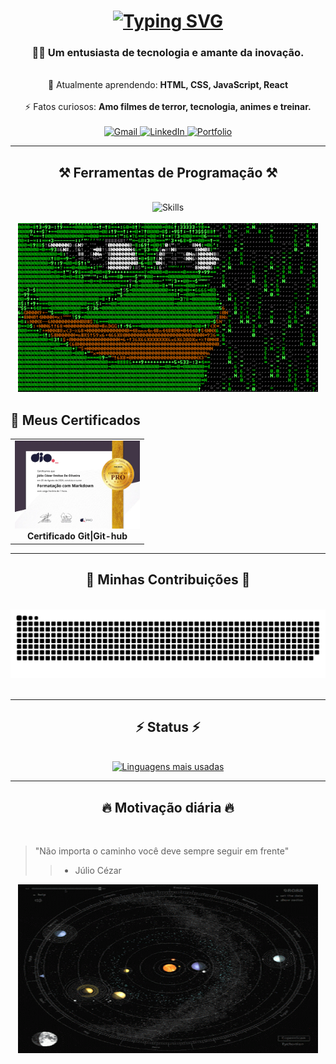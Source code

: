 <h1 align="center">
  <a href="https://git.io/typing-svg">
    <img src="https://readme-typing-svg.herokuapp.com?font=Fira+Code&size=25&pause=1000&center=true&vCenter=true&width=435&lines=Ol%C3%A1%2C+seja+bem-vindo!;Sou+J%C3%BAlio+C%C3%A9zar%2C+prazer!+%F0%9F%91%8B" alt="Typing SVG" />
  </a>
</h1>

<h3 align="center">👨‍💻 Um entusiasta de tecnologia e amante da inovação.</h3>

<br/>

<div align="center">
  🌱 Atualmente aprendendo: <strong>HTML, CSS, JavaScript, React</strong>  
  <br/><br/>
  ⚡ Fatos curiosos: <strong>Amo filmes de terror, tecnologia, animes e treinar.</strong>
</div>

<br/>

<div align="center"> 
  <a href="mailto:Jczarf.oliveira@gmail.com">
    <img src="https://img.shields.io/badge/Gmail-333333?style=for-the-badge&logo=gmail&logoColor=red" alt="Gmail" />
  </a>
  <a href="https://linkedin.com/in/Júliocf" target="_blank">
    <img src="https://img.shields.io/badge/LinkedIn-0077B5?style=for-the-badge&logo=linkedin&logoColor=white" alt="LinkedIn" />
  </a>
  <a href="https://github.com/Jczarf" target="_blank">
    <img src="https://img.shields.io/badge/Portfolio-FF5722?style=for-the-badge&logo=todoist&logoColor=white" alt="Portfolio" />
  </a>
</div>

<hr/>

<h2 align="center">⚒️ Ferramentas de Programação ⚒️</h2>
<br/>
<div align="center">
  <img src="https://skillicons.dev/icons?i=html,css,js,react,python,java,vscode,github" alt="Skills" />
</div>
<br/>
<div align="center">
  <img src="./assets/gifhacking.gif" alt="Motivational GIF" width="480" height="270"/>
</div>

## 🏅 Meus Certificados

<div align="center">
  <table>
    <tr>
      <td align="center">
        <a href="https://github.com/Jczarf/Certificados/blob/main/certificado.jpeg" target="_blank">
          <img src="https://github.com/Jczarf/Certificados/blob/main/certificado.jpeg" alt="Certificado" width="200px" />
        </a>
        <br/>
        <strong>Certificado Git|Git-hub</strong>
      </td>
    </tr>
  </table>
</div>

<hr/>


<h2 align="center">🐍 Minhas Contribuições 🐍</h2>
<br/>
<div align="center">
  <img alt="Snake eating my contributions" src="https://raw.githubusercontent.com/salesp07/salesp07/output/github-contribution-grid-snake.svg" />
</div>

<br/>
<hr/>

<h2 align="center">⚡ Status ⚡</h2>
<br/>
<div align="center">
  <a href="https://github.com/Jczarf">
    <img loading="lazy" height="180em" src="https://github-readme-stats.vercel.app/api/top-langs/?username=Jczarf&layout=compact&langs_count=7&theme=dracula&locale=pt-br" alt="Linguagens mais usadas" />
  </a>
</div>
</div>

<hr/>

<h2 align="center">🔥 Motivação diária 🔥</h2>
<br/>

>"Não importa o caminho você deve sempre seguir em frente"
>> - Júlio Cézar

<div align="center">
  <img src="./assets/sistemasolar.webp" alt="Motivational GIF" width="480" height="270"/>
</div>
